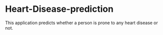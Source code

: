 # Heart-Disease-prediction
This application predicts whether a person is prone to any heart disease or not.

